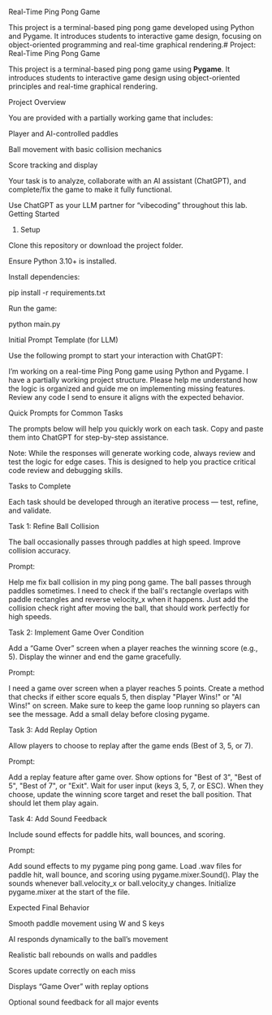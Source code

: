 Real-Time Ping Pong Game

This project is a terminal-based ping pong game developed using Python and Pygame.
It introduces students to interactive game design, focusing on object-oriented programming and real-time graphical rendering.# Project: Real-Time Ping Pong Game

This project is a terminal-based ping pong game using **Pygame**. It introduces students to interactive game design using object-oriented principles and real-time graphical rendering.

Project Overview

You are provided with a partially working game that includes:

Player and AI-controlled paddles

Ball movement with basic collision mechanics

Score tracking and display

Your task is to analyze, collaborate with an AI assistant (ChatGPT), and complete/fix the game to make it fully functional.

Use ChatGPT as your LLM partner for “vibecoding” throughout this lab.
 Getting Started
1. Setup

Clone this repository or download the project folder.

Ensure Python 3.10+ is installed.

Install dependencies:

pip install -r requirements.txt


Run the game:

python main.py

Initial Prompt Template (for LLM)

Use the following prompt to start your interaction with ChatGPT:

I’m working on a real-time Ping Pong game using Python and Pygame. I have a partially working project structure. Please help me understand how the logic is organized and guide me on implementing missing features. Review any code I send to ensure it aligns with the expected behavior.

Quick Prompts for Common Tasks

The prompts below will help you quickly work on each task.
Copy and paste them into ChatGPT for step-by-step assistance.

Note: While the responses will generate working code, always review and test the logic for edge cases.
This is designed to help you practice critical code review and debugging skills.

Tasks to Complete

Each task should be developed through an iterative process — test, refine, and validate.

Task 1: Refine Ball Collision

The ball occasionally passes through paddles at high speed. Improve collision accuracy.

Prompt:

Help me fix ball collision in my ping pong game. The ball passes through paddles sometimes. I need to check if the ball's rectangle overlaps with paddle rectangles and reverse velocity_x when it happens. Just add the collision check right after moving the ball, that should work perfectly for high speeds.

Task 2: Implement Game Over Condition

Add a “Game Over” screen when a player reaches the winning score (e.g., 5).
Display the winner and end the game gracefully.

Prompt:

I need a game over screen when a player reaches 5 points. Create a method that checks if either score equals 5, then display "Player Wins!" or "AI Wins!" on screen. Make sure to keep the game loop running so players can see the message. Add a small delay before closing pygame.

Task 3: Add Replay Option

Allow players to choose to replay after the game ends (Best of 3, 5, or 7).

Prompt:

Add a replay feature after game over. Show options for "Best of 3", "Best of 5", "Best of 7", or "Exit". Wait for user input (keys 3, 5, 7, or ESC). When they choose, update the winning score target and reset the ball position. That should let them play again.

Task 4: Add Sound Feedback

Include sound effects for paddle hits, wall bounces, and scoring.

Prompt:

Add sound effects to my pygame ping pong game. Load .wav files for paddle hit, wall bounce, and scoring using pygame.mixer.Sound(). Play the sounds whenever ball.velocity_x or ball.velocity_y changes. Initialize pygame.mixer at the start of the file.

Expected Final Behavior

Smooth paddle movement using W and S keys

AI responds dynamically to the ball’s movement

Realistic ball rebounds on walls and paddles

Scores update correctly on each miss

Displays “Game Over” with replay options

Optional sound feedback for all major events
